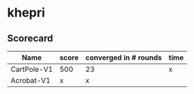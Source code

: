 # khepri


## Scorecard

| Name  | score | converged in # rounds | time |  
|---|---|---|---|
| CartPole-V1|  500 | 23 | x | 
| Acrobat-V1 | x | x |

